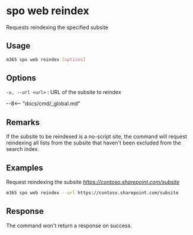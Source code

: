 # spo web reindex

Requests reindexing the specified subsite

## Usage

```sh
m365 spo web reindex [options]
```

## Options

`-u, --url <url>`
: URL of the subsite to reindex

--8<-- "docs/cmd/_global.md"

## Remarks

If the subsite to be reindexed is a no-script site, the command will request reindexing all lists from the subsite that haven't been excluded from the search index.

## Examples

Request reindexing the subsite _https://contoso.sharepoint.com/subsite_

```sh
m365 spo web reindex --url https://contoso.sharepoint.com/subsite
```

## Response

The command won't return a response on success.
